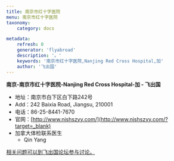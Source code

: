 ```yaml
---
title: 南京市红十字医院
menu: 南京市红十字医院
taxonomy:
    category: docs

metadata:
    refresh: 0
    generator: 'flyabroad'
    description: '。'
    keywords: '南京市红十字医院,Nanjing Red Cross Hospital,加'
    author: '飞出国'
---
```


**南京-南京市红十字医院-Nanjing Red Cross Hospital-加 - 飞出国**

- 地址：南京市白下区白下路242号
- Add：242 Baixia Road, Jiangsu, 210001
- 电话：86-25-8441-7670
- 官网：[http://www.njshszyy.com/](http://www.njshszyy.com/?target=_blank)
- 加拿大体检联系医生
  - Qin Yang

[相关问题可以到飞出国论坛参与讨论。](http://bbs.fcgvisa.com/t/3388?target=_blank)